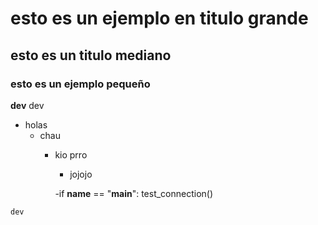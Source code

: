 # esto es un ejemplo en titulo grande
## esto es un titulo mediano
### esto es un ejemplo pequeño
**dev** dev
  - holas
    - chau
      - kio prro
        - jojojo


        -if __name__ == "__main__":
    test_connection()


```dev```

